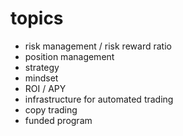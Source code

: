 # topics

- risk management / risk reward ratio
- position management
- strategy
- mindset
- ROI / APY
- infrastructure for automated trading
- copy trading
- funded program
